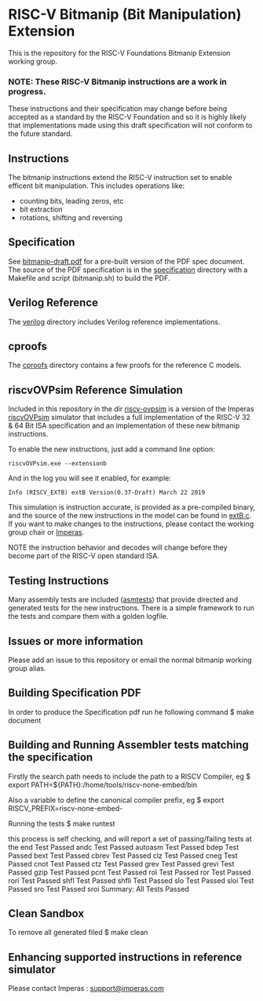 # RISC-V Bitmanip (Bit Manipulation) Extension

This is the repository for the RISC-V Foundations Bitmanip Extension working group.

### NOTE: These RISC-V Bitmanip instructions are a work in progress.
These instructions and their specification may change before being accepted as a standard by the RISC-V Foundation and so it is highly likely that implementations made using this draft specification will not conform to the future standard.

## Instructions
The bitmanip instructions extend the RISC-V instruction set to enable efficent bit manipulation.
This includes operations like:
 * counting bits, leading zeros, etc
 * bit extraction
 * rotations, shifting and reversing

## Specification 
See [bitmanip-draft.pdf](bitmanip-draft.pdf) for a pre-built version
of the PDF spec document.
The source of the PDF specification is in the [specification](specification) directory with a Makefile and script (bitmanip.sh) to build the PDF.

## Verilog Reference
The [verilog](verilog) directory includes Verilog reference implementations.

## cproofs
The [cproofs](cproofs) directory contains a few proofs for the reference C models.

## riscvOVPsim Reference Simulation
Included in this repository in the dir [riscv-ovpsim](riscv-ovpsim) is a version of the Imperas [riscvOVPsim](riscv-ovpsim/README.md) simulator that includes a full implementation of the RISC-V 32 & 64 Bit ISA specification and an implementation of these new bitmanip instructions. 

To enable the new instructions, just add a command line option:

    riscvOVPsim.exe --extensionb

And in the log you will see it enabled, for example:

    Info (RISCV_EXTB) extB Version(0.37-Draft) March 22 2019

This simulation is instruction accurate, is provided as a pre-compiled binary, and the source of the new instructions in the model can be found in [extB.c](Imperas/ImperasLib/source/riscv.ovpworld.org/intercept/extB/1.0/model/extB.c). If you want to make changes to the instructions, please contact the working group chair or [Imperas](mailto:info@imperas.com).

NOTE the instruction behavior and decodes will change before they become part of the RISC-V open standard ISA.

## Testing Instructions
Many assembly tests are included ([asmtests](asmtests)) that provide directed and generated tests for the new instructions. There is a simple framework to run the tests and compare them with a golden logfile.

## Issues or more information
Please add an issue to this repository or email the normal bitmanip working group alias.

## Building Specification PDF
In order to produce the Specification pdf run he following command
    $ make document

## Building and Running Assembler tests matching the specification
Firstly the search path needs to include the path to a RISCV Compiler, eg
    $ export PATH=${PATH}:/home/tools/riscv-none-embed/bin
    
Also a variable to define the canonical compiler prefix, eg
    $ export RISCV_PREFIX=riscv-none-embed-
    
Running the tests
    $ make runtest
    
this process is self checking, and will report a set of passing/failing tests at the end
    Test Passed andc
    Test Passed autoasm
    Test Passed bdep
    Test Passed bext
    Test Passed cbrev
    Test Passed clz
    Test Passed cneg
    Test Passed cnot
    Test Passed ctz
    Test Passed grev
    Test Passed grevi
    Test Passed gzip
    Test Passed pcnt
    Test Passed rol
    Test Passed ror
    Test Passed rori
    Test Passed shfl
    Test Passed shfli
    Test Passed slo
    Test Passed sloi
    Test Passed sro
    Test Passed sroi
    Summary: All Tests Passed

## Clean Sandbox
To remove all generated filed
    $ make clean
 
## Enhancing supported instructions in reference simulator
Please contact Imperas : support@imperas.com

